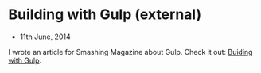 # Building with Gulp (external)
- 11th June, 2014

I wrote an article for Smashing Magazine about Gulp.
Check it out: [Buiding with Gulp](http://www.smashingmagazine.com/2014/06/11/building-with-gulp/).
